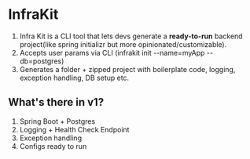 # InfraKit

1. Infra Kit is a CLI tool that lets devs generate a **ready-to-run** backend project(like spring initializr but more opinionated/customizable).
2. Accepts user params via CLI (infrakit init --name=myApp --db=postgres)
3. Generates a folder + zipped project with boilerplate code, logging, exception handling, DB setup etc.

## What's there in v1?
1. Spring Boot + Postgres
2. Logging + Health Check Endpoint
3. Exception handling
4. Configs ready to run
